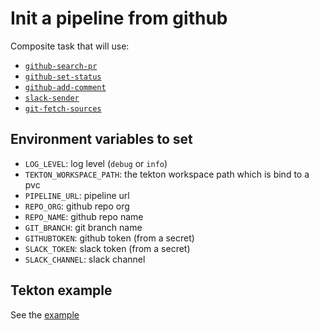 # Init a pipeline from github

Composite task that will use:

* [`github-search-pr`](./github-search-pr)
* [`github-set-status`](./github-set-status)
* [`github-add-comment`](./github-add-comment)
* [`slack-sender`](./slack-sender)
* [`git-fetch-sources`](./git-fetch-sources)

## Environment variables to set

* `LOG_LEVEL`: log level (`debug` or `info`)
* `TEKTON_WORKSPACE_PATH`: the tekton workspace path which is bind to a pvc
* `PIPELINE_URL`: pipeline url
* `REPO_ORG`: github repo org
* `REPO_NAME`: github repo name
* `GIT_BRANCH`: git branch name
* `GITHUBTOKEN`: github token (from a secret)
* `SLACK_TOKEN`: slack token (from a secret)
* `SLACK_CHANNEL`: slack channel

## Tekton example

See the [example](./init-pipeline-github.yaml)
